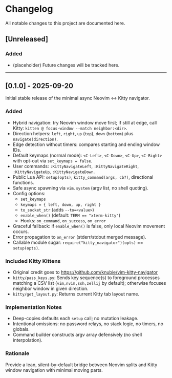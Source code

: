 # Changelog

All notable changes to this project are documented here.

## [Unreleased]
### Added
- (placeholder) Future changes will be tracked here.

---

## [0.1.0] - 2025-09-20
Initial stable release of the minimal async Neovim ↔ Kitty navigator.

### Added
- Hybrid navigation: try Neovim window move first; if still at edge, call Kitty: `kitten @ focus-window --match neighbor:<dir>`.
- Direction helpers: `left`, `right`, `up` (`top`), `down` (`bottom`) plus `navigate(direction)`.
- Edge detection without timers: compares starting and ending window IDs.
- Default keymaps (normal mode): `<C-Left>`, `<C-Down>`, `<C-Up>`, `<C-Right>` with opt-out via `set_keymaps = false`.
- User commands: `:KittyNavigateLeft`, `:KittyNavigateRight`, `:KittyNavigateUp`, `:KittyNavigateDown`.
- Public Lua API: `setup(opts)`, `kitty_command(args, cb?)`, directional functions.
- Safe async spawning via `vim.system` (argv list, no shell quoting).
- Config options:
  - `set_keymaps`
  - `keymaps = { left, down, up, right }`
  - `to_socket_str` (adds `--to=<value>`)
  - `enable_when()` (default: `TERM == "xterm-kitty"`)
  - Hooks: `on_command`, `on_success`, `on_error`
- Graceful fallback: if `enable_when()` is false, only local Neovim movement occurs.
- Error propagation to `on_error` (stderr/stdout merged message).
- Callable module sugar: `require("kitty_navigator")(opts)` == `setup(opts)`.

### Included Kitty Kittens
- Original credit goes to https://github.com/knubie/vim-kitty-navigator
- `kitty/pass_keys.py`: Sends key sequence(s) to foreground processes matching a CSV list (`vim,nvim,ssh,zellij` by default); otherwise focuses neighbor window in given direction.
- `kitty/get_layout.py`: Returns current Kitty tab layout name.

### Implementation Notes
- Deep-copies defaults each `setup` call; no mutation leakage.
- Intentional omissions: no password relays, no stack logic, no timers, no globals.
- Command builder constructs argv array defensively (no shell interpolation).

### Rationale
Provide a lean, silent-by-default bridge between Neovim splits and Kitty window navigation with minimal moving parts.
